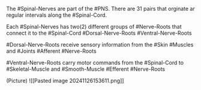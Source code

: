 The #Spinal-Nerves are part of the #PNS. There are 31 pairs that orginate ar regular intervals along the #Spinal-Cord.

Each #Spinal-Nerves has two(2) different groups of #Nerve-Roots that connect it to the #Spinal-Cord 
	#Dorsal-Nerve-Roots
	#Ventral-Nerve-Roots

#Dorsal-Nerve-Roots receive sensory information from the #Skin #Muscles and #Joints 
	#Afferent #Nerve-Roots 

#Ventral-Nerve-Roots carry motor commands from the #Spinal-Cord to #Skeletal-Muscle and #Smooth-Muscle 
	#Efferent #Nerve-Roots 

(Picture)
	![[Pasted image 20241126153611.png]]
